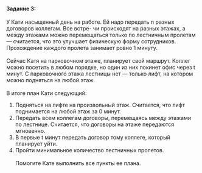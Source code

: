 #### Задание 3: ####
У Кати насыщенный день на работе. Ей надо передать n разных договоров коллегам. Все встре- чи происходят на разных этажах, а между этажами можно перемещаться только по лестничным пролетам — считается, что это улучшает физическую форму сотрудников. Прохождение каждого пролета занимает ровно 1 минуту.
<br/><br/>
Сейчас Катя на парковочном этаже, планирует свой маршрут. Коллег можно посетить в любом порядке, но один из них покинет офис через t минут. С парковочного этажа лестницы нет — только лифт, на котором можно подняться на любой этаж.
<br/><br/>
В итоге план Кати следующий:
1. Подняться на лифте на произвольный этаж. Считается, что лифт поднимается на любой этаж за 0 минут.
2. Передать всем коллегам договоры, перемещаясь между этажами по лестнице. Считается, что договоры на этаже передаются мгновенно.
3. В первые t минут передать договор тому коллеге, который планирует уйти.
4. Пройти минимальное количество лестничных пролетов.
<br/><br/>
Помогите Кате выполнить все пункты ее плана.
